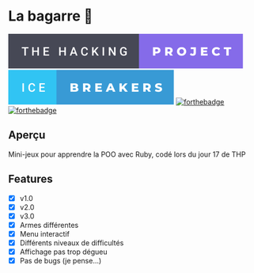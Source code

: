 # La bagarre 👊
[![forthebadge](./badges/the-hacking-project-badge.svg)](https://forthebadge.com)
[![forthebadge](./badges/ice-breakers-badge.svg)](https://forthebadge.com)
[![forthebadge](https://forthebadge.com/images/badges/made-with-ruby.svg)](https://forthebadge.com)
[![forthebadge](https://forthebadge.com/images/badges/no-ragrets.svg)](https://forthebadge.com)

## Aperçu

Mini-jeux pour apprendre la POO avec Ruby, codé lors du jour 17 de THP

## Features

- [x] v1.0
- [x] v2.0
- [x] v3.0
- [x] Armes différentes
- [x] Menu interactif
- [x] Différents niveaux de difficultés
- [x] Affichage pas trop dégueu
- [x] Pas de bugs (je pense...)
